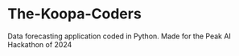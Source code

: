 # The-Koopa-Coders
Data forecasting application coded in Python. Made for the Peak AI Hackathon of 2024
